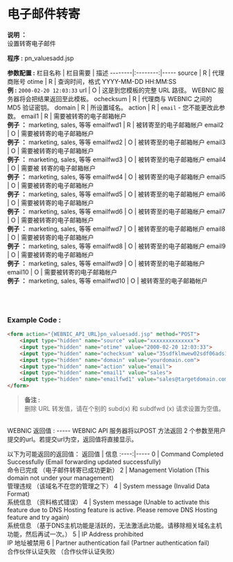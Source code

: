 # 电子邮件转寄

**说明 ：** <br>
设置转寄电子邮件

**程序 :** pn_valuesadd.jsp

**参数配置 :**
栏目名称 | 栏目需要 | 描述
--------|:--------:|-----
source | R | 代理商账号
otime | R | 查询时间，格式 YYYY-MM-DD HH:MM:SS <br> **例 :** `2000-02-20 12:03:33`
url | O | 这是到您模板的完整 URL 路径。 WEBNIC 服务器将会把结果返回至此模板。
ochecksum | R | 代理商与 WEBNIC 之间的 MD5 验证密钥。
domain | R | 所设置域名。
action | R | `email` - 您不能更改此参数。
email1 | R | 需要被转寄的电子邮箱帐户 <br> **例子 ：** marketing, sales, 等等
emailfwd1 | R | 被转寄至的电子邮箱帐户
email2 | O | 需要被转寄的电子邮箱帐户 <br> **例子 ：** marketing, sales, 等等
emailfwd2 | O | 被转寄至的电子邮箱帐户
email3 | O | 需要被转寄的电子邮箱帐户 <br> **例子 ：** marketing, sales, 等等
emailfwd3 | O | 被转寄至的电子邮箱帐户
email4 | O | 需要被 转寄的电子邮箱帐户 <br> **例子 ：** marketing, sales, 等等
emailfwd4 | O | 被转寄至的电子邮箱帐户
email5 | O | 需要被转寄的电子邮箱帐户<br> **例子 ：** marketing, sales, 等等
emailfwd5 | O | 被转寄至的电子邮箱帐户
email6 | O | 需要被转寄的电子邮箱帐户 <br> **例子 ：** marketing, sales, 等等
emailfwd6 | O | 被转寄至的电子邮箱帐户
email7 | O | 需要被转寄的电子邮箱帐户 <br> **例子 ：** marketing, sales, 等等
emailfwd7 | O | 被转寄至的电子邮箱帐户
email8 | O | 需要被转寄的电子邮箱帐户 <br> **例子 ：** marketing, sales, 等等
emailfwd8 | O | 被转寄至的电子邮箱帐户
email9 | O | 需要被转寄的电子邮箱帐户 <br> **例子 ：** marketing, sales, 等等
emailfwd9 | O | 被转寄至的电子邮箱帐户
email10 | O | 需要被转寄的电子邮箱帐户 <br> **例子 ：** marketing, sales, 等等
emailfwd10 | O | 被转寄至的电子邮箱帐户

<br><br>

### Example Code :

```HTML
<form action="{WEBNIC_API_URL}pn_valuesadd.jsp" method="POST"> 
    <input type="hidden" name="source" value="xxxxxxxxxxxxxx"> 
    <input type="hidden" name="otime" value="2000-02-20 12:03:33"> 
    <input type="hidden" name="ochecksum" value="35sdfklmwew02sdf06ads1asd3"> 
    <input type="hidden" name="domain" value="yourdomain.com">
    <input type="hidden" name="action" value="email">
    <input type="hidden" name="email1" value="sales">
    <input type="hidden" name="emailfwd1" value="sales@targetdomain.com">
</form>
```
>**备注 :** <br>
>删除 URL 转发值，请在个别的 subd(x) 和 subdfwd (x) 请求设置为空值。



<br>
WEBNIC 返回值 :
-----
WEBNIC API 服务器将以POST 方法返回 2 个参数至用户提交的url。若提交url为空，返回值将直接显示。

以下为可能返回的返回值：
返回值 | 信息
:----:|-----
0 | Command Completed Successfully (Email forwarding updated successfully) <br> 命令已完成 （电子邮件转寄已成功更新）
2 | Management Violation (This domain not under your management) <br> 管理违规 （该域名不在您的管理之下）
4 | System message (Invalid Data Format) <br> 系统信息 （资料格式错误）
4 | System message (Unable to activate this feature due to DNS Hosting feature is active. Please remove DNS Hosting feature and try again) <br> 系统信息 （基于DNS主机功能是活跃的，无法激活此功能。请移除相关域名主机功能，然后再试一次。）
5 | IP Address prohibited <br> IP 地址被禁用
6 | Partner authentication fail (Partner authentication fail) <br> 合作伙伴认证失败 （合作伙伴认证失败）
